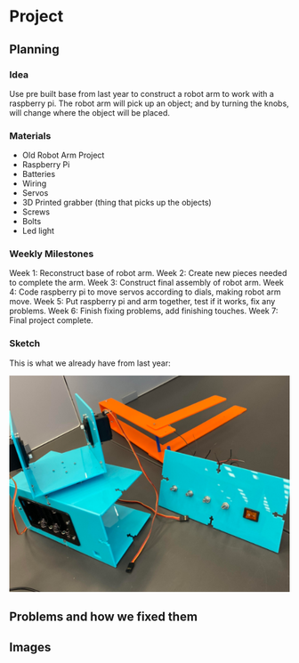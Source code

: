 # Project
## Planning
### Idea
Use pre built base from last year to construct a robot arm to work with a raspberry pi. The robot arm will pick up an object; and by turning the knobs, will change where the object will be placed. 
### Materials
- Old Robot Arm Project 
- Raspberry Pi
- Batteries
- Wiring
- Servos
- 3D Printed grabber (thing that picks up the objects)
- Screws
- Bolts
- Led light
### Weekly Milestones
Week 1: Reconstruct base of robot arm.
Week 2: Create new pieces needed to complete the arm.
Week 3: Construct final assembly of robot arm. 
Week 4: Code raspberry pi to move servos according to dials, making robot arm move. 
Week 5: Put raspberry pi and arm together, test if it works, fix any problems. 
Week 6: Finish fixing problems, add finishing touches. 
Week 7: Final project complete.  
### Sketch
This is what we already have from last year:

![robotarm](images/robotarm.png)
## Problems and how we fixed them

## Images
